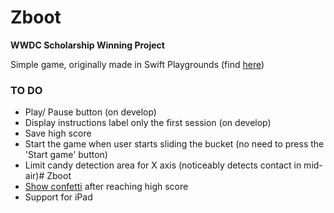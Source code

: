 # Zboot
**WWDC Scholarship Winning Project**

Simple game, originally made in Swift Playgrounds (find [here](https://github.com/ekranac/Zboot-Playground))


###  TO DO
 - Play/ Pause button (on develop)
 - Display instructions label only the first session (on develop)
 - Save high score 
 - Start the game when user starts sliding the bucket (no need to press the 'Start game' button)
 - Limit candy detection area for X axis (noticeably detects contact in mid-air)# Zboot
 - [Show confetti](https://cocoapods.org/pods/SAConfettiView) after reaching high score
 - Support for iPad
 
